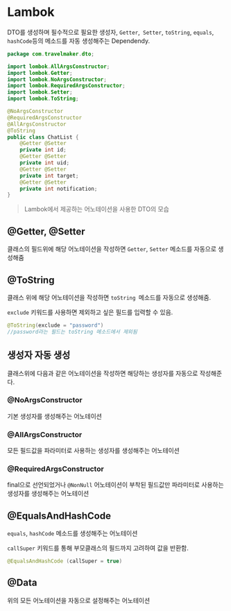 # Lambok

DTO를 생성하며 필수적으로 필요한 생성자, `Getter`,` Setter`, `toString`, `equals`, `hashCode`등의 메소드를 자동 생성해주는 Dependendy.

```java
package com.travelmaker.dto;

import lombok.AllArgsConstructor;
import lombok.Getter;
import lombok.NoArgsConstructor;
import lombok.RequiredArgsConstructor;
import lombok.Setter;
import lombok.ToString;

@NoArgsConstructor
@RequiredArgsConstructor
@AllArgsConstructor
@ToString
public class ChatList {
	@Getter @Setter
	private int id;
	@Getter @Setter
	private int uid;
	@Getter @Setter
	private int target;
	@Getter @Setter
	private int notification;
}
```

> Lambok에서 제공하는 어노테이션을 사용한 DTO의 모습



## @Getter, @Setter

클래스의 필드위에 해당 어노테이션을 작성하면 `Getter`, `Setter` 메소드를 자동으로 생성해줌

## @ToString

클래스 위에 해당 어노테이션을 작성하면 `toString `메소드를 자동으로 생성해줌.

`exclude` 키워드를 사용하면 제외하고 싶은 필드를 입력할 수 있음.

```java
@ToString(exclude = "password")
//password라는 필드는 toString 메소드에서 제외됨
```



## 생성자 자동 생성

클래스위에 다음과 같은 어노테이션을 작성하면 해당하는 생성자를 자동으로 작성해준다.

### @NoArgsConstructor

기본 생성자를 생성해주는 어노테이션

### @AllArgsConstructor

모든 필드값을 파라미터로 사용하는 생성자를 생성해주는 어노테이션

### @RequiredArgsConstructor

final으로 선언되었거나 `@NonNull` 어노테이션이 부착된 필드값만 파라미터로 사용하는 생성자를 생성해주는 어노테이션



## @EqualsAndHashCode 

`equals`, `hashCode` 메소드를 생성해주는 어노테이션

`callSuper` 키워드를 통해 부모클래스의 필드까지 고려하여 값을 반환함.

```java
@EqualsAndHashCode (callSuper = true)
```



## @Data

위의 모든 어노테이션을 자동으로 설정해주는 어노테이션